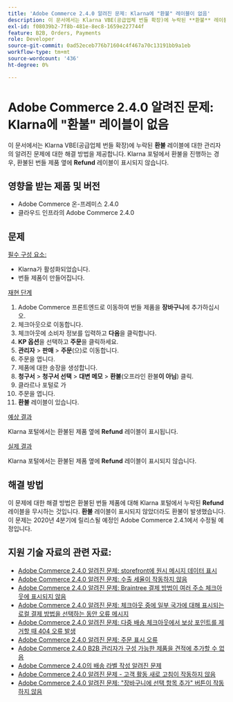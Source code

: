 ```yaml
---
title: 'Adobe Commerce 2.4.0 알려진 문제: Klarna에 "환불" 레이블이 없음'
description: 이 문서에서는 Klarna VBE(공급업체 번들 확장)에 누락된 **환불** 레이블에 대한 관리자의 알려진 문제에 대한 해결 방법을 제공합니다. Klarna 포털에서 환불을 진행할 때, **Refund** 라벨이 환불된 묶음 제품 옆에 표시되지 않는다.
exl-id: f08039b2-7f8b-481e-8ec8-1659e227744f
feature: B2B, Orders, Payments
role: Developer
source-git-commit: 0ad52eceb776b71604c4f467a70c13191bb9a1eb
workflow-type: tm+mt
source-wordcount: '436'
ht-degree: 0%

---
```


# Adobe Commerce 2.4.0 알려진 문제: Klarna에 &quot;환불&quot; 레이블이 없음

이 문서에서는 Klarna VBE(공급업체 번들 확장)에 누락된 **환불** 레이블에 대한 관리자의 알려진 문제에 대한 해결 방법을 제공합니다. Klarna 포털에서 환불을 진행하는 경우, 환불된 번들 제품 옆에 **Refund** 레이블이 표시되지 않습니다.

## 영향을 받는 제품 및 버전

* Adobe Commerce 온-프레미스 2.4.0
* 클라우드 인프라의 Adobe Commerce 2.4.0

## 문제

<u>필수 구성 요소:</u>

* Klarna가 활성화되었습니다.
* 번들 제품이 만들어집니다.

<u>재현 단계</u>

1. Adobe Commerce 프론트엔드로 이동하여 번들 제품을 **장바구니**&#x200B;에 추가하십시오.
1. 체크아웃으로 이동합니다.
1. 체크아웃에 소비자 정보를 입력하고 **다음**&#x200B;을 클릭합니다.
1. **KP 옵션**&#x200B;을 선택하고 **주문**&#x200B;을 클릭하세요.
1. **관리자** > **판매** > **주문**(으)로 이동합니다.
1. 주문을 엽니다.
1. 제품에 대한 송장을 생성합니다.
1. **청구서** > **청구서 선택** > **대변 메모** > **환불**(오프라인 환불&#x200B;**이 아님**) 클릭.
1. 클라르나 포털로 가
1. 주문을 엽니다.
1. **환불** 레이블이 있습니다.

<u>예상 결과</u>

Klarna 포털에서는 환불된 제품 옆에 **Refund** 레이블이 표시됩니다.

<u>실제 결과</u>

Klarna 포털에서는 환불된 제품 옆에 **Refund** 레이블이 표시되지 않습니다.

## 해결 방법

이 문제에 대한 해결 방법은 환불된 번들 제품에 대해 Klarna 포털에서 누락된 **Refund** 레이블을 무시하는 것입니다. **환불** 레이블이 표시되지 않았더라도 환불이 발생했습니다. 이 문제는 2020년 4분기에 릴리스될 예정인 Adobe Commerce 2.4.1에서 수정될 예정입니다.

## 지원 기술 자료의 관련 자료:

* [Adobe Commerce 2.4.0 알려진 문제: storefront에 원시 메시지 데이터 표시](/help/troubleshooting/storefront/magento-2-4-0-issue-storefront-raw-message-data-display.md)
* [Adobe Commerce 2.4.0 알려진 문제: 수출 세율이 작동하지 않음](/help/troubleshooting/miscellaneous/magento-2-4-0-known-issue-export-tax-rates-does-not-work.md)
* [Adobe Commerce 2.4.0 알려진 문제: Braintree 결제 방법이 여러 주소 체크아웃에 표시되지 않음](/help/troubleshooting/payments/magento-2-4-0-braintree-not-in-multiple-addresses-checkout.md)
* [Adobe Commerce 2.4.0 알려진 문제: 체크아웃 중에 일부 국가에 대해 표시되는 로컬 결제 방법을 선택하는 동안 오류 메시지](/help/troubleshooting/payments/magento-2-4-0-checkout-error-selecting-local-payments.md)
* [Adobe Commerce 2.4.0 알려진 문제: 다중 배송 체크아웃에서 보상 포인트를 제거할 때 404 오류 발생](/help/troubleshooting/storefront/magento-2-4-0-404-error-removing-rewards-points-on-multi-shipping-checkout.md)
* [Adobe Commerce 2.4.0 알려진 문제: 주문 표시 오류](/help/troubleshooting/storefront/magento-2-4-0-known-issue-orders-display-error.md)
* [Adobe Commerce 2.4.0 B2B 관리자가 구성 가능한 제품을 견적에 추가할 수 없음](/help/troubleshooting/miscellaneous/magento-2-4-0-b2b-admin-can-t-add-configurable-product-to-quote.md)
* [Adobe Commerce 2.4.0의 배송 라벨 작성 알려진 문제](/help/troubleshooting/known-issues-patches-attached/shipping-labels-creation-known-issue-in-magento-2-4-0.md)
* [Adobe Commerce 2.4.0 알려진 문제 - 고객 활동 새로 고침이 작동하지 않음](/help/troubleshooting/miscellaneous/magento-2-4-0-refresh-on-customer-activities-does-not-work.md)
* [Adobe Commerce 2.4.0 알려진 문제: &quot;장바구니에 선택 항목 추가&quot; 버튼이 작동하지 않음](/help/troubleshooting/miscellaneous/magento-2-4-0-add-selections-to-my-cart-does-not-work.md)
